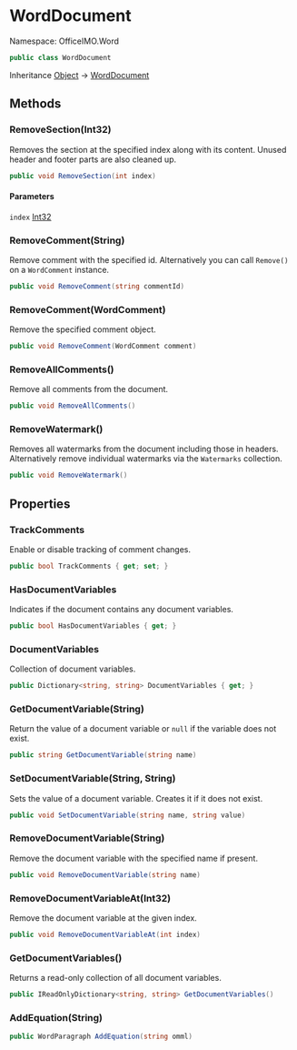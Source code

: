 # WordDocument

Namespace: OfficeIMO.Word

```csharp
public class WordDocument
```

Inheritance [Object](https://docs.microsoft.com/en-us/dotnet/api/system.object) → [WordDocument](./officeimo.word.worddocument.md)

## Methods

### **RemoveSection(Int32)**

Removes the section at the specified index along with its content.
Unused header and footer parts are also cleaned up.

```csharp
public void RemoveSection(int index)
```

#### Parameters

`index` [Int32](https://docs.microsoft.com/en-us/dotnet/api/system.int32)<br>


### **RemoveComment(String)**

Remove comment with the specified id. Alternatively you can call `Remove()` on a `WordComment` instance.

```csharp
public void RemoveComment(string commentId)
```

### **RemoveComment(WordComment)**

Remove the specified comment object.

```csharp
public void RemoveComment(WordComment comment)
```

### **RemoveAllComments()**

Remove all comments from the document.

```csharp
public void RemoveAllComments()
```

### **RemoveWatermark()**

Removes all watermarks from the document including those in headers.
Alternatively remove individual watermarks via the `Watermarks` collection.

```csharp
public void RemoveWatermark()
```

## Properties

### **TrackComments**

Enable or disable tracking of comment changes.

```csharp
public bool TrackComments { get; set; }
```

### **HasDocumentVariables**

Indicates if the document contains any document variables.

```csharp
public bool HasDocumentVariables { get; }
```

### **DocumentVariables**

Collection of document variables.

```csharp
public Dictionary<string, string> DocumentVariables { get; }
```

### **GetDocumentVariable(String)**

Return the value of a document variable or <code>null</code> if the variable does not exist.

```csharp
public string GetDocumentVariable(string name)
```

### **SetDocumentVariable(String, String)**

Sets the value of a document variable. Creates it if it does not exist.

```csharp
public void SetDocumentVariable(string name, string value)
```

### **RemoveDocumentVariable(String)**

Remove the document variable with the specified name if present.

```csharp
public void RemoveDocumentVariable(string name)
```

### **RemoveDocumentVariableAt(Int32)**

Remove the document variable at the given index.

```csharp
public void RemoveDocumentVariableAt(int index)
```

### **GetDocumentVariables()**

Returns a read-only collection of all document variables.

```csharp
public IReadOnlyDictionary<string, string> GetDocumentVariables()
```

### **AddEquation(String)**

```csharp
public WordParagraph AddEquation(string omml)
```

